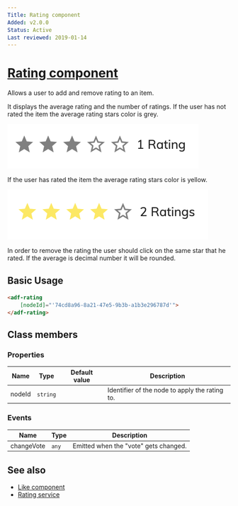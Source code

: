 ```yaml
---
Title: Rating component
Added: v2.0.0
Status: Active
Last reviewed: 2019-01-14
---
```


# [Rating component](../../../lib/content-services/src/lib/social/rating.component.ts "Defined in rating.component.ts")

Allows a user to add and remove rating to an item.

It displays the average rating and the number of ratings. If the user has not rated the item the average rating stars color is grey.

![Rating component screenshot](../../docassets/images/social3.png)

If the user has rated the item the average rating stars color is yellow.

![Rating component screenshot](../../docassets/images/social2.png)

In order to remove the rating the user should click on the same star that he rated.
If the average is decimal number it will be rounded.

## Basic Usage

```html
<adf-rating  
    [nodeId]="'74cd8a96-8a21-47e5-9b3b-a1b3e296787d'">
</adf-rating>
```

## Class members

### Properties

| Name | Type | Default value | Description |
| ---- | ---- | ------------- | ----------- |
| nodeId | `string` |  | Identifier of the node to apply the rating to. |

### Events

| Name | Type | Description |
| ---- | ---- | ----------- |
| changeVote | `any` | Emitted when the "vote" gets changed. |

## See also

-   [Like component](like.component.md)
-   [Rating service](../services/rating.service.md)

